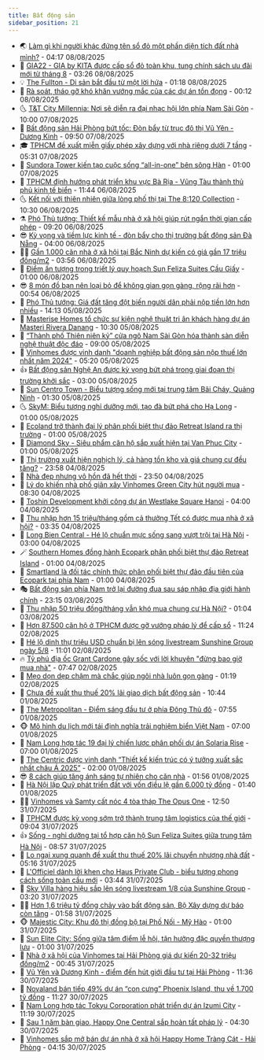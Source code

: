 ```yaml
---
title: Bất động sản
sidebar_position: 21
---
```


<!-- dantri-bat-dong-san:START -->
- 🌏 [Làm gì khi người khác đứng tên sổ đỏ một phần diện tích đất nhà mình?](https://dantri.com.vn/bat-dong-san/lam-gi-khi-nguoi-khac-dung-ten-so-do-mot-phan-dien-tich-dat-nha-minh-20250808083107611.htm) - 04:17 08/08/2025
- 👹 [GIA22 - GIA by KITA được cấp sổ đỏ toàn khu, tung chính sách ưu đãi mới từ tháng 8](https://dantri.com.vn/bat-dong-san/gia22-gia-by-kita-duoc-cap-so-do-toan-khu-tung-chinh-sach-uu-dai-moi-tu-thang-8-20250808102107729.htm) - 03:26 08/08/2025
- 💡 [The Fullton - Di sản bắt đầu từ một lời hứa](https://dantri.com.vn/bat-dong-san/the-fullton-di-san-bat-dau-tu-mot-loi-hua-20250807221717340.htm) - 01:18 08/08/2025
- 🌋 [Rà soát, tháo gỡ khó khăn vướng mắc của các dự án tồn đọng](https://dantri.com.vn/bat-dong-san/ra-soat-thao-go-kho-khan-vuong-mac-cua-cac-du-an-ton-dong-20250807014803100.htm) - 00:12 08/08/2025
- 🌜 [T&amp;T City Millennia: Nơi sẽ diễn ra đại nhạc hội lớn phía Nam Sài Gòn](https://dantri.com.vn/bat-dong-san/tt-city-millennia-noi-se-dien-ra-dai-nhac-hoi-lon-phia-nam-sai-gon-20250807161158463.htm) - 10:00 07/08/2025
- 💃 [Bất động sản Hải Phòng bứt tốc: Đòn bẩy từ trục đô thị Vũ Yên - Dương Kinh](https://dantri.com.vn/bat-dong-san/bat-dong-san-hai-phong-but-toc-don-bay-tu-truc-do-thi-vu-yen-duong-kinh-20250807162852370.htm) - 09:50 07/08/2025
- 🎓 [TPHCM đề xuất miễn giấy phép xây dựng với nhà riêng dưới 7 tầng](https://dantri.com.vn/bat-dong-san/tphcm-de-xuat-mien-giay-phep-xay-dung-voi-nha-rieng-duoi-7-tang-20250807093734739.htm) - 05:31 07/08/2025
- 🌝 [Sundora Tower kiến tạo cuộc sống “all-in-one” bên sông Hàn](https://dantri.com.vn/bat-dong-san/sundora-tower-kien-tao-cuoc-song-all-in-one-ben-song-han-20250806153035016.htm) - 01:00 07/08/2025
- 🧐 [TPHCM định hướng phát triển khu vực Bà Rịa - Vũng Tàu thành thủ phủ kinh tế biển](https://dantri.com.vn/bat-dong-san/tphcm-dinh-huong-phat-trien-khu-vuc-ba-ria-vung-tau-thanh-thu-phu-kinh-te-bien-20250806173015124.htm) - 11:44 06/08/2025
- 🌜 [Kết nối với thiên nhiên giữa lòng phố thị tại The 8:120 Collection](https://dantri.com.vn/bat-dong-san/ket-noi-voi-thien-nhien-giua-long-pho-thi-tai-the-8120-collection-20250806165224573.htm) - 10:30 06/08/2025
- ⚗️ [Phó Thủ tướng: Thiết kế mẫu nhà ở xã hội giúp rút ngắn thời gian cấp phép](https://dantri.com.vn/bat-dong-san/pho-thu-tuong-thiet-ke-mau-nha-o-xa-hoi-giup-rut-ngan-thoi-gian-cap-phep-20250806155304592.htm) - 09:20 06/08/2025
- 😎 [Kỳ vọng và tiềm lực kinh tế - đòn bẩy cho thị trường bất động sản Đà Nẵng](https://dantri.com.vn/bat-dong-san/ky-vong-va-tiem-luc-kinh-te-don-bay-cho-thi-truong-bat-dong-san-da-nang-20250806102022964.htm) - 04:00 06/08/2025
- 🧑‍🏫 [Gần 1.000 căn nhà ở xã hội tại Bắc Ninh dự kiến có giá gần 17 triệu đồng/m2](https://dantri.com.vn/bat-dong-san/gan-1000-can-nha-o-xa-hoi-tai-bac-ninh-du-kien-co-gia-gan-17-trieu-dongm2-20250806022141161.htm) - 03:56 06/08/2025
- 💪 [Điểm ấn tượng trong triết lý quy hoạch Sun Feliza Suites Cầu Giấy](https://dantri.com.vn/bat-dong-san/diem-an-tuong-trong-triet-ly-quy-hoach-sun-feliza-suites-cau-giay-20250805192429137.htm) - 01:00 06/08/2025
- 😎 [8 món đồ bạn nên loại bỏ để không gian gọn gàng, rộng rãi hơn](https://dantri.com.vn/bat-dong-san/8-mon-do-ban-nen-loai-bo-de-khong-gian-gon-gang-rong-rai-hon-20250804153527302.htm) - 00:54 06/08/2025
- 🧠 [Phó Thủ tướng: Giá đất tăng đột biến người dân phải nộp tiền lớn hơn nhiều](https://dantri.com.vn/bat-dong-san/pho-thu-tuong-gia-dat-tang-dot-bien-nguoi-dan-phai-nop-tien-lon-hon-nhieu-20250805182409465.htm) - 14:13 05/08/2025
- 🧰 [Masterise Homes tổ chức sự kiện nghệ thuật tri ân khách hàng dự án Masteri Rivera Danang](https://dantri.com.vn/bat-dong-san/masterise-homes-to-chuc-su-kien-nghe-thuat-tri-an-khach-hang-du-an-masteri-rivera-danang-20250805165605183.htm) - 10:30 05/08/2025
- 🤩 [“Thành phố Thiên niên kỷ” cửa ngõ Nam Sài Gòn hóa thành sàn diễn nghệ thuật độc đáo](https://dantri.com.vn/bat-dong-san/thanh-pho-thien-nien-ky-cua-ngo-nam-sai-gon-hoa-thanh-san-dien-nghe-thuat-doc-dao-20250805153527535.htm) - 09:00 05/08/2025
- 🦆 [Vinhomes được vinh danh &quot;doanh nghiệp bất động sản nộp thuế lớn nhất năm 2024&quot;](https://dantri.com.vn/bat-dong-san/vinhomes-duoc-vinh-danh-doanh-nghiep-bat-dong-san-nop-thue-lon-nhat-nam-2024-20250805120427561.htm) - 05:20 05/08/2025
- 👍 [Bất động sản Nghệ An được kỳ vọng bứt phá trong giai đoạn thị trường khởi sắc](https://dantri.com.vn/bat-dong-san/bat-dong-san-nghe-an-duoc-ky-vong-but-pha-trong-giai-doan-thi-truong-khoi-sac-20250805091938485.htm) - 03:00 05/08/2025
- 🙉 [Sun Centro Town - Biểu tượng sống mới tại trung tâm Bãi Cháy, Quảng Ninh](https://dantri.com.vn/bat-dong-san/sun-centro-town-bieu-tuong-song-moi-tai-trung-tam-bai-chay-quang-ninh-20250804230931378.htm) - 01:30 05/08/2025
- 🌜 [SkyM: Biểu tượng nghỉ dưỡng mới, tạo đà bứt phá cho Hạ Long](https://dantri.com.vn/bat-dong-san/skym-bieu-tuong-nghi-duong-moi-tao-da-but-pha-cho-ha-long-20250804233925996.htm) - 01:00 05/08/2025
- 🌋 [Ecoland trở thành đại lý phân phối biệt thự đảo Retreat Island ra thị trường](https://dantri.com.vn/bat-dong-san/ecoland-tro-thanh-dai-ly-phan-phoi-biet-thu-dao-retreat-island-ra-thi-truong-20250804233215209.htm) - 01:00 05/08/2025
- 🥰 [Diamond Sky - Siêu phẩm căn hộ sắp xuất hiện tại Van Phuc City](https://dantri.com.vn/bat-dong-san/diamond-sky-sieu-pham-can-ho-sap-xuat-hien-tai-van-phuc-city-20250804231904791.htm) - 01:00 05/08/2025
- 💯 [Thị trường xuất hiện nghịch lý, cả hàng tồn kho và giá chung cư đều tăng?](https://dantri.com.vn/bat-dong-san/thi-truong-xuat-hien-nghich-ly-ca-hang-ton-kho-va-gia-chung-cu-deu-tang-20250805024935743.htm) - 23:58 04/08/2025
- 🤩 [Nhà đẹp nhưng vô hồn đã hết thời](https://dantri.com.vn/bat-dong-san/nha-dep-nhung-vo-hon-da-het-thoi-20250721215818361.htm) - 23:50 04/08/2025
- 💄 [Lý do khiến nhà phố giãn xây Vinhomes Green City hút người mua](https://dantri.com.vn/bat-dong-san/ly-do-khien-nha-pho-gian-xay-vinhomes-green-city-hut-nguoi-mua-20250804144827386.htm) - 08:30 04/08/2025
- 🦍 [Toshin Development khởi công dự án Westlake Square Hanoi](https://dantri.com.vn/bat-dong-san/toshin-development-khoi-cong-du-an-westlake-square-hanoi-20250804103649664.htm) - 04:00 04/08/2025
- 🎡 [Thu nhập hơn 15 triệu/tháng gồm cả thưởng Tết có được mua nhà ở xã hội?](https://dantri.com.vn/bat-dong-san/thu-nhap-hon-15-trieuthang-gom-ca-thuong-tet-co-duoc-mua-nha-o-xa-hoi-20250804024541728.htm) - 03:35 04/08/2025
- 🐎 [Long Bien Central - Hé lộ chuẩn mực sống sang vượt trội tại Hà Nội](https://dantri.com.vn/bat-dong-san/long-bien-central-he-lo-chuan-muc-song-sang-vuot-troi-tai-ha-noi-20250804095141572.htm) - 03:00 04/08/2025
- 🪄 [Southern Homes đồng hành Ecopark phân phối biệt thự đảo Retreat Island](https://dantri.com.vn/bat-dong-san/southern-homes-dong-hanh-ecopark-phan-phoi-biet-thu-dao-retreat-island-20250803202245486.htm) - 01:00 04/08/2025
- 💼 [Smartland là đối tác chính thức phân phối biệt thự đảo đầu tiên của Ecopark tại phía Nam](https://dantri.com.vn/bat-dong-san/smartland-la-doi-tac-chinh-thuc-phan-phoi-biet-thu-dao-dau-tien-cua-ecopark-tai-phia-nam-20250803201324225.htm) - 01:00 04/08/2025
- 🎭 [Bất động sản phía Nam trở lại đường đua sau sáp nhập địa giới hành chính](https://dantri.com.vn/bat-dong-san/bat-dong-san-phia-nam-tro-lai-duong-dua-sau-sap-nhap-dia-gioi-hanh-chinh-20250803071245829.htm) - 23:15 03/08/2025
- 🐻 [Thu nhập 50 triệu đồng/tháng vẫn khó mua chung cư Hà Nội?](https://dantri.com.vn/bat-dong-san/thu-nhap-50-trieu-dongthang-van-kho-mua-chung-cu-ha-noi-20250803001659899.htm) - 01:04 03/08/2025
- 💃 [Hơn 87.500 căn hộ ở TPHCM được gỡ vướng pháp lý để cấp sổ](https://dantri.com.vn/bat-dong-san/hon-87500-can-ho-o-tphcm-duoc-go-vuong-phap-ly-de-cap-so-20250802164546999.htm) - 11:24 02/08/2025
- 🦣 [Hé lộ dinh thự triệu USD chuẩn bị lên sóng livestream Sunshine Group ngày 5/8](https://dantri.com.vn/bat-dong-san/he-lo-dinh-thu-trieu-usd-chuan-bi-len-song-livestream-sunshine-group-ngay-58-20250802180118364.htm) - 11:01 02/08/2025
- 🔥 [Tỷ phú địa ốc Grant Cardone gây sốc với lời khuyên &quot;đừng bao giờ mua nhà&quot;](https://dantri.com.vn/bat-dong-san/ty-phu-dia-oc-grant-cardone-gay-soc-voi-loi-khuyen-dung-bao-gio-mua-nha-20250802123838726.htm) - 07:47 02/08/2025
- 🤩 [Mẹo dọn dẹp chậm mà chắc giúp ngôi nhà luôn gọn gàng](https://dantri.com.vn/bat-dong-san/meo-don-dep-cham-ma-chac-giup-ngoi-nha-luon-gon-gang-20250729234540583.htm) - 01:19 02/08/2025
- 🥳 [Chưa đề xuất thu thuế 20% lãi giao dịch bất động sản](https://dantri.com.vn/bat-dong-san/chua-de-xuat-thu-thue-20-lai-giao-dich-bat-dong-san-20250801173858812.htm) - 10:44 01/08/2025
- 🤗 [The Metropolitan - Điểm sáng đầu tư ở phía Đông Thủ đô](https://dantri.com.vn/bat-dong-san/the-metropolitan-diem-sang-dau-tu-o-phia-dong-thu-do-20250801143155334.htm) - 07:55 01/08/2025
- 🐵 [Mô hình du lịch mới tái định nghĩa trải nghiệm biển Việt Nam](https://dantri.com.vn/bat-dong-san/mo-hinh-du-lich-moi-tai-dinh-nghia-trai-nghiem-bien-viet-nam-20250801135231839.htm) - 07:00 01/08/2025
- 🤖 [Nam Long hợp tác 19 đại lý chiến lược phân phối dự án Solaria Rise](https://dantri.com.vn/bat-dong-san/nam-long-hop-tac-19-dai-ly-chien-luoc-phan-phoi-du-an-solaria-rise-20250801134504436.htm) - 07:00 01/08/2025
- 👺 [The Centric được vinh danh “Thiết kế kiến trúc có ý tưởng xuất sắc nhất châu Á 2025”](https://dantri.com.vn/bat-dong-san/the-centric-duoc-vinh-danh-thiet-ke-kien-truc-co-y-tuong-xuat-sac-nhat-chau-a-2025-20250731224321628.htm) - 02:00 01/08/2025
- 😎 [8 cách giúp tăng ánh sáng tự nhiên cho căn nhà](https://dantri.com.vn/bat-dong-san/8-cach-giup-tang-anh-sang-tu-nhien-cho-can-nha-20250722162404565.htm) - 01:56 01/08/2025
- 🤠 [Hà Nội lập Quỹ phát triển đất với vốn điều lệ gần 6.000 tỷ đồng](https://dantri.com.vn/bat-dong-san/ha-noi-lap-quy-phat-trien-dat-voi-von-dieu-le-gan-6000-ty-dong-20250801012351842.htm) - 01:40 01/08/2025
- 👨‍🏫 [Vinhomes và Samty cất nóc 4 tòa tháp The Opus One](https://dantri.com.vn/bat-dong-san/vinhomes-va-samty-cat-noc-4-toa-thap-the-opus-one-20250731190723738.htm) - 12:50 31/07/2025
- 🧰 [TPHCM được kỳ vọng sớm trở thành trung tâm logistics của thế giới](https://dantri.com.vn/bat-dong-san/tphcm-duoc-ky-vong-som-tro-thanh-trung-tam-logistics-cua-the-gioi-20250731155810246.htm) - 09:04 31/07/2025
- 👍 [Sống - nghỉ dưỡng tại tổ hợp căn hộ Sun Feliza Suites giữa trung tâm Hà Nội](https://dantri.com.vn/bat-dong-san/song-nghi-duong-tai-to-hop-can-ho-sun-feliza-suites-giua-trung-tam-ha-noi-20250731154030729.htm) - 08:57 31/07/2025
- 🌈 [Lo ngại xung quanh đề xuất thu thuế 20% lãi chuyển nhượng nhà đất](https://dantri.com.vn/bat-dong-san/lo-ngai-xung-quanh-de-xuat-thu-thue-20-lai-chuyen-nhuong-nha-dat-20250730141722247.htm) - 05:16 31/07/2025
- 🐲 [L&#39;Officiel dành lời khen cho Haus Private Club - biểu tượng phong cách sống toàn cầu mới](https://dantri.com.vn/bat-dong-san/lofficiel-danh-loi-khen-cho-haus-private-club-bieu-tuong-phong-cach-song-toan-cau-moi-20250731103411822.htm) - 03:44 31/07/2025
- 💄 [Sky Villa hàng hiệu sắp lên sóng livestream 1/8 của Sunshine Group](https://dantri.com.vn/bat-dong-san/sky-villa-hang-hieu-sap-len-song-livestream-18-cua-sunshine-group-20250731095118268.htm) - 03:20 31/07/2025
- 👨‍🏫 [Hơn 1,6 triệu tỷ đồng chảy vào bất động sản, Bộ Xây dựng dự báo còn tăng](https://dantri.com.vn/bat-dong-san/hon-16-trieu-ty-dong-chay-vao-bat-dong-san-bo-xay-dung-du-bao-con-tang-20250731015507948.htm) - 01:58 31/07/2025
- 🐵 [Majestic City: Khu đô thị đồng bộ tại Phố Nối - Mỹ Hào](https://dantri.com.vn/bat-dong-san/majestic-city-khu-do-thi-dong-bo-tai-pho-noi-my-hao-20250730230540001.htm) - 01:00 31/07/2025
- 🎉 [Sun Elite City: Sống giữa tâm điểm lễ hội, tận hưởng đặc quyền thượng lưu](https://dantri.com.vn/bat-dong-san/sun-elite-city-song-giua-tam-diem-le-hoi-tan-huong-dac-quyen-thuong-luu-20250730225957745.htm) - 01:00 31/07/2025
- 💫 [Nhà ở xã hội của Vinhomes tại Hải Phòng giá dự kiến 20-32 triệu đồng/m2](https://dantri.com.vn/bat-dong-san/nha-o-xa-hoi-cua-vinhomes-tai-hai-phong-gia-du-kien-20-32-trieu-dongm2-20250730121004350.htm) - 00:45 31/07/2025
- 🦄 [Vũ Yên và Dương Kinh - điểm đến hút giới đầu tư tại Hải Phòng](https://dantri.com.vn/bat-dong-san/vu-yen-va-duong-kinh-diem-den-hut-gioi-dau-tu-tai-hai-phong-20250730182553987.htm) - 11:36 30/07/2025
- 🌮 [Novaland bán tiếp 49% dự án “con cưng” Phoenix Island, thu về 1.700 tỷ đồng](https://dantri.com.vn/bat-dong-san/novaland-ban-tiep-49-du-an-con-cung-phoenix-island-thu-ve-1700-ty-dong-20250730155924561.htm) - 11:27 30/07/2025
- 💯 [Nam Long hợp tác Tokyu Corporation phát triển dự án Izumi City](https://dantri.com.vn/bat-dong-san/nam-long-hop-tac-tokyu-corporation-phat-trien-du-an-izumi-city-20250730181056161.htm) - 11:19 30/07/2025
- 🌊 [Sau 1 năm bàn giao, Happy One Central sắp hoàn tất pháp lý](https://dantri.com.vn/bat-dong-san/sau-1-nam-ban-giao-happy-one-central-sap-hoan-tat-phap-ly-20250730104906135.htm) - 04:30 30/07/2025
- 🤖 [Vinhomes sắp mở bán dự án nhà ở xã hội Happy Home Tràng Cát - Hải Phòng](https://dantri.com.vn/bat-dong-san/vinhomes-sap-mo-ban-du-an-nha-o-xa-hoi-happy-home-trang-cat-hai-phong-20250730105559032.htm) - 04:15 30/07/2025<!-- dantri-bat-dong-san:END -->
